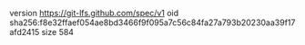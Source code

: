 version https://git-lfs.github.com/spec/v1
oid sha256:f8e32ffaef054ae8bd3466f9f095a7c56c84fa27a793b20230aa39f17afd2415
size 584
